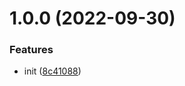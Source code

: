 # 1.0.0 (2022-09-30)


### Features

* init ([8c41088](https://github.com/bamdadsabbagh/silentshadows--landing-page/commit/8c410887c3338bbfeddbf5cdec26b0561504983c))
